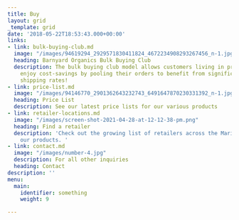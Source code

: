 ```yaml
---
title: Buy
layout: grid
_template: grid
date: '2018-05-22T18:53:43.000+00:00'
links:
- link: bulk-buying-club.md
  image: "/images/94619294_2929571830411824_4672234908293267456_n-1.jpg"
  heading: Barnyard Organics Bulk Buying Club
  description: The bulk buying club model allows customers living in proximity to
    enjoy cost-savings by pooling their orders to benefit from significantly reduced
    shipping rates!
- link: price-list.md
  image: "/images/94146770_2901362643232743_6491647870230331392_n-1.jpg"
  heading: Price List
  description: See our latest price lists for our various products
- link: retailer-locations.md
  image: "/images/screen-shot-2021-04-28-at-12-12-38-pm.png"
  heading: Find a retailer
  description: 'Check out the growing list of retailers across the Maritimes carrying
    our products. '
- link: contact.md
  image: "/images/number-4.jpg"
  description: For all other inquiries
  heading: Contact
description: ''
menu:
  main:
    identifier: something
    weight: 9

---
```

